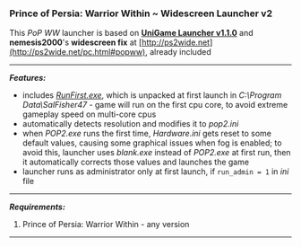 ### Prince of Persia: Warrior Within ~ Widescreen Launcher v2

This *PoP WW* launcher is based on **[UniGame Launcher v1.1.0](https://github.com/alex47exe/UniGame-Launcher/releases/tag/v1.1.0)** and **nemesis2000**'s **widescreen fix** at [http://ps2wide.net](http://ps2wide.net/pc.html#popww), already included

------

***Features:***

- includes *[RunFirst.exe](https://www.activeplus.com/products/runfirst)*, which is unpacked at first launch in *C:\Program Data\SalFisher47* - game will run on the first cpu core, to avoid extreme gameplay speed on multi-core cpus
- automatically detects resolution and modifies it to *pop2.ini*
- when *POP2.exe* runs the first time, *Hardware.ini* gets reset to some default values, causing some graphical issues when fog is enabled; to avoid this, launcher uses *blank.exe* instead of *POP2.exe* at first run, then it automatically corrects those values and launches the game
- launcher runs as administrator only at first launch, if `run_admin = 1` in *ini* file

------

***Requirements:***

1. Prince of Persia: Warrior Within - any version

------

